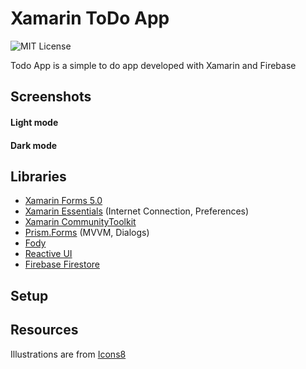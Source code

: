 # Xamarin ToDo App
![MIT License](https://img.shields.io/apm/l/atomic-design-ui.svg)

Todo App is a simple to do app developed with Xamarin and Firebase

## Screenshots

#### Light mode

#### Dark mode

## Libraries
- [Xamarin Forms 5.0](https://github.com/xamarin/Xamarin.Forms)
- [Xamarin Essentials](https://github.com/xamarin/Essentials) (Internet Connection, Preferences)
- [Xamarin CommunityToolkit](https://github.com/xamarin/XamarinCommunityToolkit) 
- [Prism.Forms](https://github.com/PrismLibrary/Prism) (MVVM, Dialogs)
- [Fody](https://github.com/Fody/Fody)
- [Reactive UI](https://github.com/reactiveui/ReactiveUI)
- [Firebase Firestore](https://github.com/f-miyu/Plugin.CloudFirestore)

## Setup

## Resources
Illustrations are from [Icons8](https://icons8.com/illustrations/style--3d-flame)
